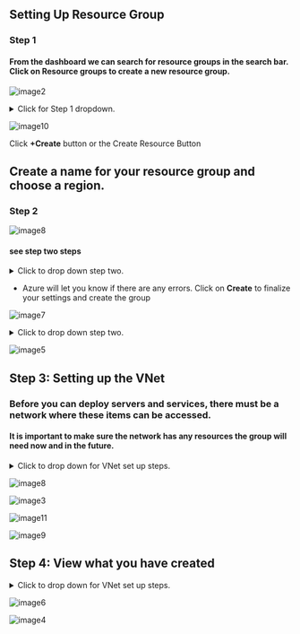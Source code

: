 ## Setting Up Resource Group

### Step 1

#### From the dashboard we can search for resource groups in the search bar. Click on Resource groups to create a new resource group.





![image2](https://user-images.githubusercontent.com/115432675/223289863-a527c45a-8f31-45c8-9864-b37ef01bd4a5.png)

<details>
  <summary>Click for Step 1 dropdown.</summary>
  
  <br>
  
1. Azure requires that you set up a resource group before you can set up anything else.
2. Use the Azure portal to create a resource group that will contain everything the development team needs.

</details>






![image10](https://user-images.githubusercontent.com/115432675/223291427-d9507fb8-787d-4237-870c-c2b327393701.png)

Click **+Create** button or the Create Resource Button








## Create a name for your resource group and choose a region. 

### Step 2


![image8](https://user-images.githubusercontent.com/115432675/223294082-f38e3513-056e-4ad2-aad7-3c168d09757d.png)


#### see step two steps
<details>
  <summary>Click to drop down step two.</summary>
  
  <br>
 
1. Create name of your resource group and choose a region. 
2. Every resource you create after this must be created in the same region.
3. Click on **Review + create**
  
**Note:** When creating a resource group it is best practice to keep note of what region your group is in. This group's region is the East US, so I put EUS at the end of the resource group name (Exmple-Resourcegroup-EUS) for myself or whoever else is managing the server knows the region.
  

</details>

 - Azure will let you know if there are any errors. Click on **Create** to finalize your settings and create the group


![image7](https://user-images.githubusercontent.com/115432675/223298662-af6801a3-e7b4-46cb-88aa-bdf5493b9de2.png)

<details>
  <summary>Click to drop down step two.</summary>
  
  <br>
  
- **Once the group is created:**
  - Go to resource groups in the top-right corner to view your new resource group
 
  
  **See below**
  
  </details>
  
  
  ![image5](https://user-images.githubusercontent.com/115432675/223300263-6f32b43f-fe1b-44fa-9a73-b811467ab879.png)
  
  
  
  ## Step 3: Setting up the VNet
  
  ### Before you can deploy servers and services, there must be a network where these items can be accessed. 
  
  #### It is important to make sure the network has any resources the group will need now and in the future.
 
 <details>
  <summary>Click to drop down for VNet set up steps.</summary>
  
  <br>
  
1. Return to the search bar and search network and **choose Virtual networks**
2. Click **+create** once in Virtual networks
3. IP adresses Keep Default
4. Keep security default we will secure our network with a security group later. 
5. Click **Create**
  
**Note:** tags will not need to be created
  
  </details>
  
  


![image8](https://user-images.githubusercontent.com/115432675/223301106-3fdc9312-0b31-412c-b93a-4b82218d7015.png)


![image3](https://user-images.githubusercontent.com/115432675/223302191-bfa47c42-9357-40b2-ab24-245ad91cc363.png)


![image11](https://user-images.githubusercontent.com/115432675/223302296-22d1590f-0121-4c6c-acdd-31fc32f1894e.png)


![image9](https://user-images.githubusercontent.com/115432675/223302681-2fe091b9-9fd1-4829-bfb2-54657d5089c8.png)


## Step 4: View what you have created

 <details>
  <summary>Click to drop down for VNet set up steps.</summary>
  
  <br>
  
- Once you have created your resource group and VNet, return to the home screen and choose the resource group option
- See the list of Resource groups and click on the created resource group from the first step to find your virtual network.
- See your virtual network inside of your resource group
  
  </details>
  
  
  
  ![image6](https://user-images.githubusercontent.com/115432675/223303402-bd73f4d6-44a2-40de-85bd-f5d9822197b3.png)
  
  
  ![image4](https://user-images.githubusercontent.com/115432675/223303520-c83e5a72-75d5-4ad0-a63b-a02e140f406e.png)
  
  
  
